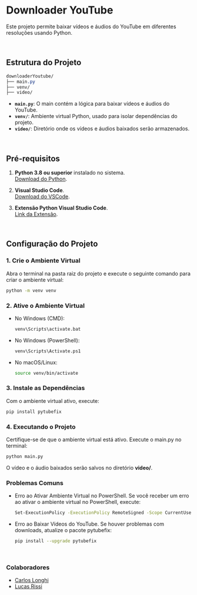 # Downloader YouTube

Este projeto permite baixar vídeos e áudios do YouTube em diferentes resoluções usando Python.

<br/>

## Estrutura do Projeto

```css
downloaderYoutube/
├── main.py
├── venv/
├── video/
```

- **`main.py`**: O main contém a lógica para baixar vídeos e áudios do YouTube.
- **`venv/`**: Ambiente virtual Python, usado para isolar dependências do projeto.
- **`video/`**: Diretório onde os vídeos e áudios baixados serão armazenados.

<br/>

## Pré-requisitos

1. **Python 3.8 ou superior** instalado no sistema.  
   [Download do Python](https://www.python.org/).

2. **Visual Studio Code**.  
   [Download do VSCode](https://code.visualstudio.com/).

3. **Extensão Python Visual Studio Code**.   
   [Link da Extensão](https://code.visualstudio.com/docs/languages/python).

<br/>

## Configuração do Projeto

### 1. Crie o Ambiente Virtual
Abra o terminal na pasta raiz do projeto e execute o seguinte comando para criar o ambiente virtual:

```bash
python -m venv venv
```

### 2. Ative o Ambiente Virtual
- No Windows (CMD):

   ```bash
   venv\Scripts\activate.bat
   ```

- No Windows (PowerShell):

   ```bash
   venv\Scripts\Activate.ps1
   ```

- No macOS/Linux:

   ```bash
   source venv/bin/activate
   ```

### 3. Instale as Dependências
Com o ambiente virtual ativo, execute:

```bash
pip install pytubefix
```
### 4. Executando o Projeto
Certifique-se de que o ambiente virtual está ativo. Execute o main.py no terminal:

```bash
python main.py
```
O vídeo e o áudio baixados serão salvos no diretório **video/**.

### Problemas Comuns
- Erro ao Ativar Ambiente Virtual no PowerShell. Se você receber um erro ao ativar o ambiente virtual no PowerShell, execute:

   ```bash
   Set-ExecutionPolicy -ExecutionPolicy RemoteSigned -Scope CurrentUser
   ```
- Erro ao Baixar Vídeos do YouTube. Se houver problemas com downloads, atualize o pacote pytubefix:

   ```bash
   pip install --upgrade pytubefix
   ```

<br/>

### Colaboradores

- [Carlos Longhi](https://github.com/CarlosLonghi)
- [Lucas Rissi](https://github.com/LRissi)
